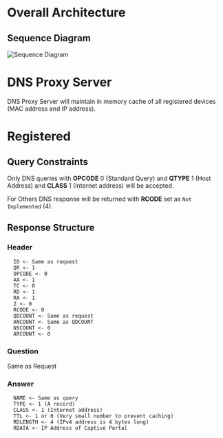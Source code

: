 # Overall Architecture
## Sequence Diagram
![Sequence Diagram](http://www.plantuml.com/plantuml/png/lLHHRzis47xNhpXuBocG0Ys6TOCn37Nje0dGsOxiODYW5uOyAqIb8qTILVFlHr8KGbiA1knXBu9uTzzzn-_k-D4wPbpNDaN1k5C67YmQO1Qwub5zXyNcThs70vflagDTm0zVPFtaFZKT5jhZ99UQaHl2AWfnQ1O1Bfwu5dCnNwHrI5bKKo09pvNujeT_fOjH5UsD-lvSKOeUycax4vYNHLOallF0Epefqp8d5LLKOkshDEcK4qXpGR1csiblwAjHnh4c1d5z7lEPEUpPS_JLVL7KHdKQ5eUel8OL3pnsKS2W1xpzRVXPmY0M-D90C_xLvx4LAGBjoU33p-3j7tu9E6qZIjiH0sFKJpzM5F2Ik6ebrH0KDlXtXzRP5wWq7hfcJGEVRuwmsj-1Kr2Z0nErG8C21CQsLFJxQWqh8GnQYqkusuy7Q9dMWQENFj4ZUh3h366KFDqxZLGvL10ktOqN5ak8lesqNFcE9K54y7V9jpkTqCo1Ki8vp8f_9TKtAEeMoLLq5II8qpEEMaLZfS1iHUCGedcJvKjDcSkPjIvJihmv766_Emnwzj8zUQskmQjt3RVAkkkuR6VQUEQ9DB6hcSFRMUFWIfvIHyRKm58RfCtQ5gumjZdE_sKoYDPp8giLMSoHtSI5ZSMy2izAoiqoJ_3JcjK9qYx1i4eHx1CYcF08n2F0Zffdy9MRvo73Rh_URMxW7J0IS7_ySty3x-4gg3iEvPjG6ECSjKFVHb3k2Ost68IiwL36F5lbuAxL3OQkeXX8NueMw9Xix3BP0MwH2JGlPu3x4dvz2-ypIohHMzzbrjNgCkwulemfDvSnvGJrrmGqntQ_MUyUjiTWFh0MWTdn3SXBsaw24YuBsXwYPNATSiPy7mYaeaoVL-bNPFjSoVY39E885F7tR5F-m4VuP5Hl9TMBj1Bo10-KFLYRE9ZUcJQ9woK4N3xxNAVfZ0iFVUxESOTGIsVHZ4EGqFzbvJEeq3FlxaaPZj1fmHpEFC09_ZyysuaeIV0m52J9voNMW3yniCvqt8UZ7P-4ylK6rFsa0TuM6v0SQTFoXd_qtwvj_W40)




# DNS Proxy Server

DNS Proxy Server will maintain in memory cache of all registered devices (MAC address and IP address).

# Registered

## Query Constraints
Only DNS queries with **OPCODE** 0 (Standard Query) and **QTYPE** 1 (Host Address) and **CLASS** 1 (Internet address) will be accepted.

For Others DNS response will be returned with **RCODE** set as `Not Implemented` (4).

## Response Structure
### Header
```
  ID <- Same as request
  QR <- 1
  OPCODE <- 0
  AA <- 1
  TC <- 0
  RD <- 1
  RA <- 1
  Z <- 0
  RCODE <- 0
  QDCOUNT <- Same as request
  ANCOUNT <- Same as QDCOUNT
  NSCOUNT <- 0
  ARCOUNT <- 0
```
### Question
Same as Request

### Answer
```
  NAME <- Same as query
  TYPE <- 1 (A record)
  CLASS <- 1 (Internet address)
  TTL <- 1 or 0 (Very small number to prevent caching)
  RDLENGTH <- 4 (IPv4 address is 4 bytes long)
  RDATA <- IP Address of Captive Portal
```
